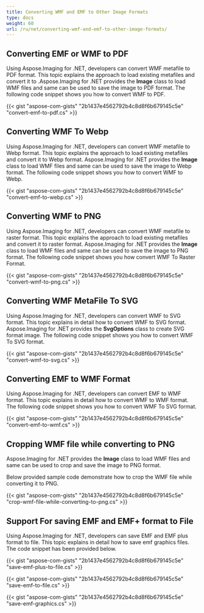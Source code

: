 ```yaml
---
title: Converting WMF and EMF to Other Image Formats
type: docs
weight: 60
url: /ru/net/converting-wmf-and-emf-to-other-image-formats/
---
```


## **Converting EMF or WMF to PDF**
Using Aspose.Imaging for .NET, developers can convert WMF metafile to PDF format. This topic explains the approach to load existing metafiles and convert it to .Aspose.Imaging for .NET provides the **Image** class to load WMF files and same can be used to save the image to PDF format. The following code snippet shows you how to convert WMF to PDF.

{{< gist "aspose-com-gists" "2b1437e4562792b4c8d8f6b679145c5e" "convert-emf-to-pdf.cs" >}}
## **Converting WMF To Webp**
Using Aspose.Imaging for .NET, developers can convert WMF metafile to Webp format. This topic explains the approach to load existing metafiles and convert it to Webp format. Aspose.Imaging for .NET provides the **Image** class to load WMF files and same can be used to save the image to Webp format. The following code snippet shows you how to convert WMF to Webp.

{{< gist "aspose-com-gists" "2b1437e4562792b4c8d8f6b679145c5e" "convert-emf-to-webp.cs" >}}


## **Converting WMF to PNG**
Using Aspose.Imaging for .NET, developers can convert WMF metafile to raster format. This topic explains the approach to load existing metafiles and convert it to raster format. Aspose.Imaging for .NET provides the **Image** class to load WMF files and same can be used to save the image to PNG format. The following code snippet shows you how convert WMF To Raster Format.

{{< gist "aspose-com-gists" "2b1437e4562792b4c8d8f6b679145c5e" "convert-wmf-to-png.cs" >}}
## **Converting WMF MetaFile To SVG**
Using Aspose.Imaging for .NET, developers can convert WMF to SVG format. This topic explains in detail how to convert WMF to SVG format. Aspose.Imaging for .NET provides the **SvgOptions** class to create SVG format image. The following code snippet shows you how to convert WMF To SVG format.

{{< gist "aspose-com-gists" "2b1437e4562792b4c8d8f6b679145c5e" "convert-wmf-to-svg.cs" >}}
## **Converting EMF to WMF Format**
Using Aspose.Imaging for .NET, developers can convert EMF to WMF format. This topic explains in detail how to convert WMF to WMF format. The following code snippet shows you how to convert WMF To SVG format.

{{< gist "aspose-com-gists" "2b1437e4562792b4c8d8f6b679145c5e" "convert-emf-to-wmf.cs" >}}
## **Cropping WMF file while converting to PNG**
Aspose.Imaging for .NET provides the **Image** class to load WMF files and same can be used to crop and save the image to PNG format.

Below provided sample code demonstrate how to crop the WMF file while converting it to PNG.

{{< gist "aspose-com-gists" "2b1437e4562792b4c8d8f6b679145c5e" "crop-wmf-file-while-converting-to-png.cs" >}}
## **Support For saving EMF and EMF+ format to File**
Using Aspose.Imaging for .NET, developers can save EMF and EMF plus format to file. This topic explains in detail how to save emf graphics files. The code snippet has been provided below.

{{< gist "aspose-com-gists" "2b1437e4562792b4c8d8f6b679145c5e" "save-emf-plus-to-file.cs" >}}

{{< gist "aspose-com-gists" "2b1437e4562792b4c8d8f6b679145c5e" "save-emf-to-file.cs" >}}

{{< gist "aspose-com-gists" "2b1437e4562792b4c8d8f6b679145c5e" "save-emf-graphics.cs" >}}
